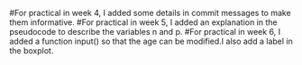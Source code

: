 #For practical in week 4, I added some details in commit messages to make them informative.
#For practical in week 5, I added an explanation in the pseudocode to describe the variables n and p.
#For practical in week 6, I added a function input() so that the age can be modified.I also add a label in the boxplot.